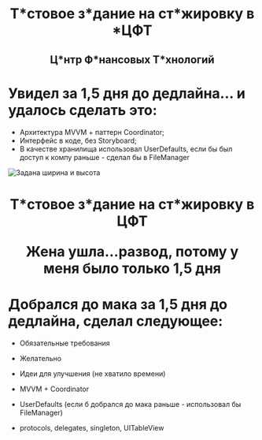 
<h1 align="center"> Т*стовое з*дание на ст*жировку в *ЦФТ
  
<h2 align="center"> Ц*нтр Ф*нансовых Т*хнологий

# Увидел за 1,5 дня до дедлайна... и удалось сделать это: 
- Архитектура MVVM + паттерн Coordinator;
- Интерфейс в коде, без Storyboard;
- В качестве хранилища использовал UserDefaults, если бы был доступ к компу раньше - сделал бы в FileManager
 
<img src="Screen/Screenshot at Feb 10 02-53-36.png" alt="Задана ширина и высота" >


<h1 align="center"> Т*стовое з*дание на ст*жировку в ЦФТ

Жена ушла...развод, потому у меня было только 1,5 дня

# Добрался до мака за 1,5 дня до дедлайна, сделал следующее:
- Обязательные требования 
- Желательно
- Идеи для улучшения (не хватило времени)


- MVVM + Coordinator
- UserDefaults (если б добрался до мака раньше - использовал бы FileManager)
- protocols, delegates, singleton, UITableView
